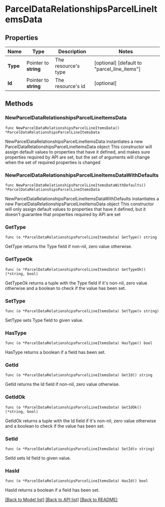 # ParcelDataRelationshipsParcelLineItemsData

## Properties

Name | Type | Description | Notes
------------ | ------------- | ------------- | -------------
**Type** | Pointer to **string** | The resource&#39;s type | [optional] [default to "parcel_line_items"]
**Id** | Pointer to **string** | The resource&#39;s id | [optional] 

## Methods

### NewParcelDataRelationshipsParcelLineItemsData

`func NewParcelDataRelationshipsParcelLineItemsData() *ParcelDataRelationshipsParcelLineItemsData`

NewParcelDataRelationshipsParcelLineItemsData instantiates a new ParcelDataRelationshipsParcelLineItemsData object
This constructor will assign default values to properties that have it defined,
and makes sure properties required by API are set, but the set of arguments
will change when the set of required properties is changed

### NewParcelDataRelationshipsParcelLineItemsDataWithDefaults

`func NewParcelDataRelationshipsParcelLineItemsDataWithDefaults() *ParcelDataRelationshipsParcelLineItemsData`

NewParcelDataRelationshipsParcelLineItemsDataWithDefaults instantiates a new ParcelDataRelationshipsParcelLineItemsData object
This constructor will only assign default values to properties that have it defined,
but it doesn't guarantee that properties required by API are set

### GetType

`func (o *ParcelDataRelationshipsParcelLineItemsData) GetType() string`

GetType returns the Type field if non-nil, zero value otherwise.

### GetTypeOk

`func (o *ParcelDataRelationshipsParcelLineItemsData) GetTypeOk() (*string, bool)`

GetTypeOk returns a tuple with the Type field if it's non-nil, zero value otherwise
and a boolean to check if the value has been set.

### SetType

`func (o *ParcelDataRelationshipsParcelLineItemsData) SetType(v string)`

SetType sets Type field to given value.

### HasType

`func (o *ParcelDataRelationshipsParcelLineItemsData) HasType() bool`

HasType returns a boolean if a field has been set.

### GetId

`func (o *ParcelDataRelationshipsParcelLineItemsData) GetId() string`

GetId returns the Id field if non-nil, zero value otherwise.

### GetIdOk

`func (o *ParcelDataRelationshipsParcelLineItemsData) GetIdOk() (*string, bool)`

GetIdOk returns a tuple with the Id field if it's non-nil, zero value otherwise
and a boolean to check if the value has been set.

### SetId

`func (o *ParcelDataRelationshipsParcelLineItemsData) SetId(v string)`

SetId sets Id field to given value.

### HasId

`func (o *ParcelDataRelationshipsParcelLineItemsData) HasId() bool`

HasId returns a boolean if a field has been set.


[[Back to Model list]](../README.md#documentation-for-models) [[Back to API list]](../README.md#documentation-for-api-endpoints) [[Back to README]](../README.md)


